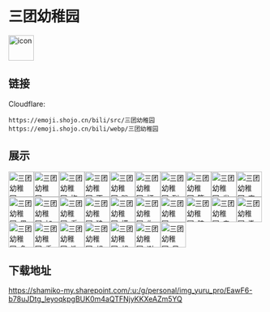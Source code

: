 # 三团幼稚园
<img src="https://emoji.shojo.cn/bili/src/三团幼稚园/icon.png" width="50" height="50" alt="icon">

## 链接
Cloudflare:
```
https://emoji.shojo.cn/bili/src/三团幼稚园
https://emoji.shojo.cn/bili/webp/三团幼稚园
```
## 展示
<img src="https://emoji.shojo.cn/bili/src/三团幼稚园/三团幼稚园-mua~.png" width="50" height="50" alt="三团幼稚园-mua~"><img src="https://emoji.shojo.cn/bili/src/三团幼稚园/三团幼稚园-wow.png" width="50" height="50" alt="三团幼稚园-wow"><img src="https://emoji.shojo.cn/bili/src/三团幼稚园/三团幼稚园-抱抱.png" width="50" height="50" alt="三团幼稚园-抱抱"><img src="https://emoji.shojo.cn/bili/src/三团幼稚园/三团幼稚园-不想上班.png" width="50" height="50" alt="三团幼稚园-不想上班"><img src="https://emoji.shojo.cn/bili/src/三团幼稚园/三团幼稚园-蹭蹭.png" width="50" height="50" alt="三团幼稚园-蹭蹭"><img src="https://emoji.shojo.cn/bili/src/三团幼稚园/三团幼稚园-打瞌睡.png" width="50" height="50" alt="三团幼稚园-打瞌睡"><img src="https://emoji.shojo.cn/bili/src/三团幼稚园/三团幼稚园-到哪了.png" width="50" height="50" alt="三团幼稚园-到哪了"><img src="https://emoji.shojo.cn/bili/src/三团幼稚园/三团幼稚园-等等.png" width="50" height="50" alt="三团幼稚园-等等"><img src="https://emoji.shojo.cn/bili/src/三团幼稚园/三团幼稚园-发射爱心.png" width="50" height="50" alt="三团幼稚园-发射爱心"><img src="https://emoji.shojo.cn/bili/src/三团幼稚园/三团幼稚园-害羞.png" width="50" height="50" alt="三团幼稚园-害羞"><img src="https://emoji.shojo.cn/bili/src/三团幼稚园/三团幼稚园-黑心.png" width="50" height="50" alt="三团幼稚园-黑心"><img src="https://emoji.shojo.cn/bili/src/三团幼稚园/三团幼稚园-加油.png" width="50" height="50" alt="三团幼稚园-加油"><img src="https://emoji.shojo.cn/bili/src/三团幼稚园/三团幼稚园-看好你.png" width="50" height="50" alt="三团幼稚园-看好你"><img src="https://emoji.shojo.cn/bili/src/三团幼稚园/三团幼稚园-狼.png" width="50" height="50" alt="三团幼稚园-狼"><img src="https://emoji.shojo.cn/bili/src/三团幼稚园/三团幼稚园-摸头.png" width="50" height="50" alt="三团幼稚园-摸头"><img src="https://emoji.shojo.cn/bili/src/三团幼稚园/三团幼稚园-你输了.png" width="50" height="50" alt="三团幼稚园-你输了"><img src="https://emoji.shojo.cn/bili/src/三团幼稚园/三团幼稚园-噢？.png" width="50" height="50" alt="三团幼稚园-噢？"><img src="https://emoji.shojo.cn/bili/src/三团幼稚园/三团幼稚园-脾气挺大.png" width="50" height="50" alt="三团幼稚园-脾气挺大"><img src="https://emoji.shojo.cn/bili/src/三团幼稚园/三团幼稚园-亲亲.png" width="50" height="50" alt="三团幼稚园-亲亲"><img src="https://emoji.shojo.cn/bili/src/三团幼稚园/三团幼稚园-撒花.png" width="50" height="50" alt="三团幼稚园-撒花"><img src="https://emoji.shojo.cn/bili/src/三团幼稚园/三团幼稚园-兔.png" width="50" height="50" alt="三团幼稚园-兔"><img src="https://emoji.shojo.cn/bili/src/三团幼稚园/三团幼稚园-委屈.png" width="50" height="50" alt="三团幼稚园-委屈"><img src="https://emoji.shojo.cn/bili/src/三团幼稚园/三团幼稚园-洗洗睡啦.png" width="50" height="50" alt="三团幼稚园-洗洗睡啦"><img src="https://emoji.shojo.cn/bili/src/三团幼稚园/三团幼稚园-想干嘛.png" width="50" height="50" alt="三团幼稚园-想干嘛"><img src="https://emoji.shojo.cn/bili/src/三团幼稚园/三团幼稚园-想你了.png" width="50" height="50" alt="三团幼稚园-想你了"><img src="https://emoji.shojo.cn/bili/src/三团幼稚园/三团幼稚园-谢谢.png" width="50" height="50" alt="三团幼稚园-谢谢"><img src="https://emoji.shojo.cn/bili/src/三团幼稚园/三团幼稚园-兄弟萌.png" width="50" height="50" alt="三团幼稚园-兄弟萌">

## 下载地址

https://shamiko-my.sharepoint.com/:u:/g/personal/img_yuru_pro/EawF6-b78uJDtg_leyoqkpgBUK0m4aQTFNjyKKXeAZm5YQ